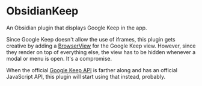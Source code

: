 # ObsidianKeep
An Obsidian plugin that displays Google Keep in the app.

Since Google Keep doesn't allow the use of iframes, this plugin gets creative by adding a [BrowserView](https://www.electronjs.org/docs/latest/api/browser-view) for the Google Keep view. However, since they render on top of everything else, the view has to be hidden whenever a modal or menu is open. It's a compromise.

When the official [Google Keep API](https://developers.google.com/keep) is farther along and has an official JavaScript API, this plugin will start using that instead, probably.